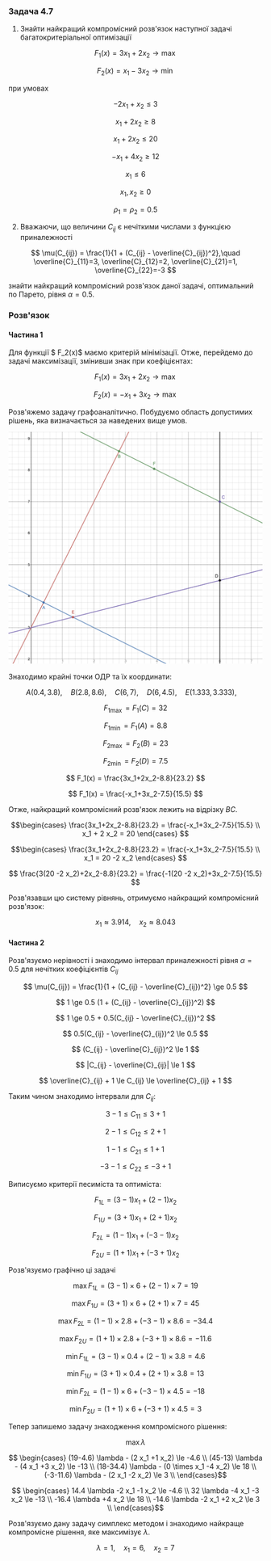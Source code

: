 ### Задача 4.7 

1. Знайти найкращий компромісний розв'язок наступної задачі багатокритеріальної оптимізації 

$$ F_1(x) = 3 x_1 + 2 x_2 \rightarrow \max $$

$$ F_2(x) = x_1 - 3 x_2 \rightarrow \min $$

при умовах 

$$ - 2 x_1 + x_2 \le 3 $$

$$ x_1 + 2 x_2 \ge 8 $$

$$ x_1 + 2 x_2 \le 20 $$

$$ -x_1 + 4 x_2 \ge 12 $$

$$ x_1 \le 6 $$

$$ x_1, x_2 \ge 0 $$

$$ \rho_1 = \rho_2 = 0.5 $$

2. Вважаючи, що величини $C_{ij}$ є нечіткими числами з функцією приналежності
   
$$ \mu(C_{ij}) = \frac{1}{1 + (C_{ij} - \overline{C}_{ij})^2},\quad 
\overline{C}_{11}=3, 
\overline{C}_{12}=2, 
\overline{C}_{21}=1, 
\overline{C}_{22}=-3
$$

знайти найкращий компромісний розв'язок даної задачі, оптимальний по Парето, рівня $\alpha=0.5$. 

### Розв'язок

#### Частина 1

Для функції $ F_2(x)$ маємо критерій мінімізації. Отже, перейдемо до задачі максимізації, змінивши знак при коефіцієнтах:

$$ F_1(x) = 3x_1+2x_2 \rightarrow \max$$

$$ F_2(x) = -x_1 + 3 x_2 \rightarrow \max$$

Розв'яжемо задачу графоаналітично. Побудуємо область допустимих рішень, яка визначається за наведених вище умов.

![](Screenshot%202021-12-26%20at%2014.29.27.png)

Знаходимо крайні точки ОДР та їх координати:

$$ A(0.4, 3.8), \quad
B(2.8, 8.6), \quad
C(6, 7), \quad
D(6, 4.5), \quad
E(1.333, 3.333), \quad $$

$$ F_{1 \max} = F_1(C) = 32 $$

$$ F_{1 \min} = F_1(A) = 8.8 $$

$$ F_{2 \max} = F_2(B) = 23 $$

$$ F_{2 \min} = F_2(D) = 7.5 $$

$$ F_1(x) = \frac{3x_1+2x_2-8.8}{23.2} $$

$$ F_1(x) = \frac{-x_1+3x_2-7.5}{15.5} $$

Отже, найкращий компромісний розв'язок лежить на відрізку $BC$.

$$\begin{cases}
\frac{3x_1+2x_2-8.8}{23.2} = \frac{-x_1+3x_2-7.5}{15.5} \\
x_1 + 2 x_2 = 20
\end{cases}
$$

$$\begin{cases}
\frac{3x_1+2x_2-8.8}{23.2} = \frac{-x_1+3x_2-7.5}{15.5} \\
x_1 = 20 -2 x_2
\end{cases}
$$

$$ \frac{3(20 -2 x_2)+2x_2-8.8}{23.2} = \frac{-1(20 -2 x_2)+3x_2-7.5}{15.5} $$

Розв'язавши цю систему рівнянь, отримуємо найкращий компромісний розв'язок:

$$ x_1 \approx 3.914   , \quad x_2 \approx  8.043  $$

#### Частина 2

Розв'язуємо нерівності і знаходимо інтервал приналежності рівня $\alpha=0.5$ для нечітких коефіцієнтів $C_{ij}$

$$ \mu(C_{ij}) = \frac{1}{1 + (C_{ij} - \overline{C}_{ij})^2} \ge 0.5 $$

$$ 1 \ge 0.5 (1 + (C_{ij} - \overline{C}_{ij})^2) $$

$$ 1 \ge 0.5 + 0.5(C_{ij} - \overline{C}_{ij})^2 $$

$$ 0.5(C_{ij} - \overline{C}_{ij})^2 \le 0.5 $$

$$ (C_{ij} - \overline{C}_{ij})^2 \le 1 $$

$$ |C_{ij} - \overline{C}_{ij}| \le 1 $$

$$ \overline{C}_{ij} + 1 \le C_{ij} \le \overline{C}_{ij} + 1 $$

Таким чином знаходимо інтервали для $C_{ij}$:

$$ 3 - 1 \le C_{11} \le 3 + 1 $$

$$ 2 - 1 \le C_{12} \le 2 + 1 $$

$$ 1 - 1 \le C_{21} \le 1 + 1 $$

$$ -3 - 1 \le C_{22} \le -3 + 1 $$

Виписуємо критерії песиміста та оптиміста:

$$ F_{1L} = (3 - 1) x_1 + (2 - 1) x_2 $$

$$ F_{1U} = (3 + 1) x_1 + (2 + 1) x_2 $$

$$ F_{2L} = (1 - 1) x_1 + (-3 - 1) x_2 $$

$$ F_{2U} = (1 + 1) x_1 + (-3 + 1) x_2 $$

Розв'язуємо графічно ці задачі

$$\max F_{1L} = (3 - 1) \times 6 + (2 - 1) \times 7 = 19$$

$$\max F_{1U} = (3 + 1) \times 6 + (2 + 1) \times 7 = 45 $$

$$\max F_{2L} = (1 - 1) \times 2.8 + (-3 - 1) \times 8.6 = -34.4 $$

$$\max F_{2U} = (1 + 1) \times 2.8 + (-3 + 1) \times 8.6 = -11.6 $$

$$\min F_{1L} = (3 - 1) \times 0.4 + (2 - 1) \times 3.8 = 4.6 $$

$$\min F_{1U} = (3 + 1) \times 0.4 + (2 + 1) \times 3.8 = 13 $$

$$\min F_{2L} = (1 - 1) \times 6 + (-3 - 1) \times 4.5 = -18 $$

$$\min F_{2U} = (1 + 1) \times 6 + (-3 + 1) \times 4.5 = 3 $$

Тепер запишемо задачу знаходження компромісного рішення:

$$ \max \lambda $$

$$ \begin{cases}
(19-4.6) \lambda - (2 x_1 +1 x_2) \le -4.6 \\
(45-13) \lambda - (4 x_1 +3 x_2) \le -13 \\
(18-34.4) \lambda - (0 \times x_1 -4 x_2) \le 18 \\
(-3-11.6) \lambda - (2 x_1 -2 x_2) \le 3 \\
\end{cases}$$

$$ \begin{cases}
14.4 \lambda -2 x_1 -1 x_2 \le -4.6 \\
32 \lambda -4 x_1 -3 x_2 \le -13 \\
-16.4 \lambda  +4 x_2 \le 18 \\
-14.6 \lambda -2 x_1 +2 x_2 \le 3 \\
\end{cases}$$

Розв'язуємо дану задачу симплекс методом і знаходимо найкраще компромісне рішення, яке максимізує $\lambda$.

$$ \lambda =1  ,\quad x_1 = 6   ,\quad x_2 =7  $$
